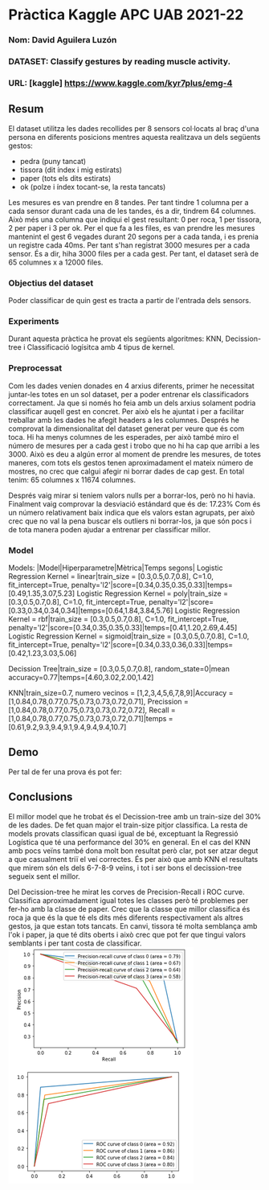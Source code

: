 # Pràctica Kaggle APC UAB 2021-22
### Nom: David Aguilera Luzón
### DATASET: Classify gestures by reading muscle activity.
### URL: [kaggle] https://www.kaggle.com/kyr7plus/emg-4

## Resum
El
dataset utilitza les dades recollides per 8 sensors col·locats al braç d'una persona en diferents posicions mentres aquesta realitzava un dels següents gestos:
- pedra (puny tancat)
- tissora (dit índex i mig estirats)
- paper (tots els dits estirats)
- ok (polze i índex tocant-se, la resta tancats)

Les mesures es van prendre en 8 tandes.
Per tant tindre 1 columna per a cada sensor durant cada una de les tandes, és a dir, tindrem 64 columnes.
Això més una columna que indiqui el gest resultant: 0 per roca, 1 per tissora, 2 per paper i 3 per ok.
Per el que fa a les files, es van prendre les mesures mantenint el gest 6 vegades durant 20 segons per a cada tanda, i es prenia un registre cada 40ms.
Per tant s'han registrat 3000 mesures per a cada sensor.
És a dir, hiha 3000 files per a cada gest.
Per tant, el dataset serà de 65 columnes x a 12000 files.

### Objectius del dataset
Poder classificar de quin gest es tracta a partir de l'entrada dels sensors.

### Experiments
Durant aquesta pràctica he provat els següents algoritmes:
KNN, Decission-tree i Classificació logísitca amb 4 tipus de kernel.

### Preprocessat
Com les dades venien donades en 4 arxius diferents, primer he necessitat juntar-les totes en un sol dataset, per a poder entrenar els classificadors correctament.
Ja que si només ho feia amb un dels arxius solament podria classificar auqell gest en concret.
Per això els he ajuntat i per a facilitar treballar amb les dades he afegit headers a les columnes.
Després he comprovat la dimensionalitat del dataset generat per veure que és com toca.
Hi ha menys columnes de les esperades, per això també miro el número de mesures per a cada gest i trobo que no hi ha cap que arribi a les 3000.
Això es deu a algún error al moment de prendre les mesures, de totes maneres, com tots els gestos tenen aproximadament el mateix número de mostres, no crec que calgui afegir ni borrar dades de cap gest.
En total tenim: 65 columnes x 11674 columnes.

Després vaig mirar si teniem valors nulls per a borrar-los, però no hi havia.
Finalment vaig comprovar la desviació estándard que és de: 17.23%
Com és un número relativament baix indica que els valors estan agrupats, per això crec que no val la pena buscar els outliers ni borrar-los, ja que són pocs i de tota manera poden ajudar a entrenar per classificar millor.

### Model
Models:
|Model|Hiperparametre|Mètrica|Temps segons|
Logistic Regression Kernel = linear|train_size = [0.3,0.5,0.7,0.8], C=1.0, fit_intercept=True, penalty='l2'|score=[0.34,0.35,0.35,0.33]|temps=[0.49,1.35,3.07,5.23]
Logistic Regression Kernel = poly|train_size = [0.3,0.5,0.7,0.8], C=1.0, fit_intercept=True, penalty='l2'|score=[0.33,0.34,0.34,0.34]|temps=[0.64,1.84,3.84,5.76]
Logistic Regression Kernel = rbf|train_size = [0.3,0.5,0.7,0.8], C=1.0, fit_intercept=True, penalty='l2'|score=[0.34,0.35,0.35,0.33]|temps=[0.41,1.20,2.69,4.45]
Logistic Regression Kernel = sigmoid|train_size = [0.3,0.5,0.7,0.8], C=1.0, fit_intercept=True, penalty='l2'|score=[0.34,0.33,0.36,0.33]|temps=[0.42,1.23,3.03,5.06]

Decission Tree|train_size = [0.3,0.5,0.7,0.8], random_state=0|mean accuracy=0.77|temps=[4.60,3.02,2.00,1.42]

KNN|train_size=0.7, numero vecinos = [1,2,3,4,5,6,7,8,9]|Accuracy = [1,0.84,0.78,0.77,0.75,0.73,0.73,0.72,0.71], Precission = [1,0.84,0.78,0.77,0.75,0.73,0.73,0.72,0.72], Recall = [1,0.84,0.78,0.77,0.75,0.73,0.73,0.72,0.71]|temps = [0.61,9.2,9.3,9.4,9.1,9.4,9.4,9.4,10.7]


## Demo
Per tal de fer una prova és pot fer:

## Conclusions
El millor model que he trobat és el Decission-tree amb un train-size del 30% de les dades.
De fet quan major el train-size pitjor classifica.
La resta de models provats classifican quasi igual de bé, exceptuant la Regressió Logística que té una performance del 30% en general.
En el cas del KNN amb pocs veïns també dona molt bon resultat però clar, pot ser atzar degut a que casualment triï el veí correctes.
És per això que amb KNN el resultats que mirem són els dels 6-7-8-9 veïns, i tot i ser bons el decission-tree segueix sent el millor.

Del Decission-tree he mirat les corves de Precision-Recall i ROC curve. Classifica aproximadament igual totes les classes però té problemes per fer-ho amb la classe de paper.
Crec que la classe que millor classifica és roca ja que és la que té els dits més diferents respectivament als altres gestos, ja que estan tots tancats.
En canvi, tissora té molta semblança amb l'ok i paper, ja que té dits oberts i això crec que pot fer que tingui valors semblants i per tant costa de classificar.
![img.png](images/img.png)